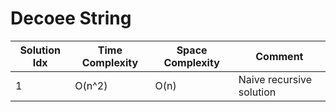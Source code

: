 # Decoee String

| Solution Idx | Time Complexity | Space Complexity | Comment                  |
| ------------ | --------------- | ---------------- | ------------------------ |
| 1            | O(n^2)          | O(n)             | Naive recursive solution |
